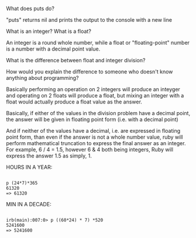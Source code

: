 What does puts do?

"puts" returns nil and prints the output to the console with a new line

What is an integer? What is a float?

An integer is a round whole number, while a float or "floating-point" number is a number with a decimal point value.

What is the difference between float and integer division? 

How would you explain the difference to someone who doesn't know anything about programming?

Basically performing an operation on 2 integers will produce an inteyger and operating on 2 floats will produce a float, but mixing an integer with a float would actually produce a float value as the answer.

Basically, if either of the values in the division problem have a decimal point, the answer will be given in floating point form (i.e. with a decimal point)

And if neither of the values have a decimal, i.e. are expressed in floating point form, than even if the answer is not a whole number value, ruby will perform mathematical truncation to express the final answer as an integer. For example, 6 / 4 = 1.5, however 6 & 4 both being integers, Ruby will express the answer 1.5 as simply, 1.

HOURS IN A YEAR:

```

p (24*7)*365
61320
=> 61320

```

MIN IN A DECADE:

```

irb(main):007:0> p ((60*24) * 7) *520
5241600
=> 5241600



```